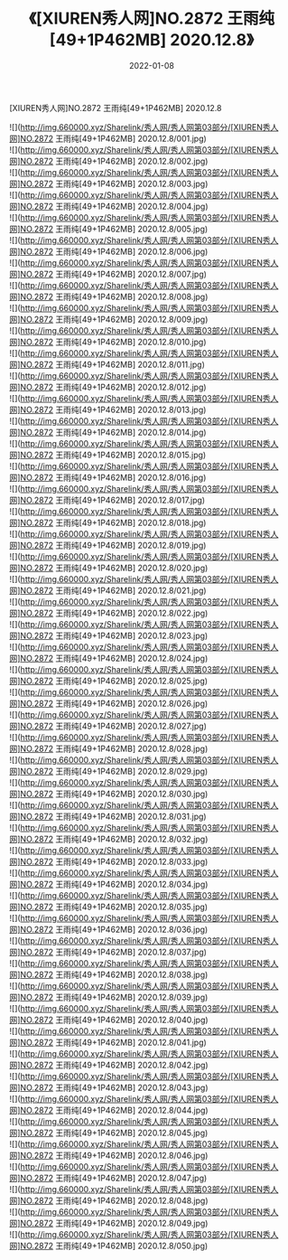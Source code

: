﻿---
layout: post
title:  《[XIUREN秀人网]NO.2872 王雨纯[49+1P462MB] 2020.12.8》
date:   2022-01-08
img: http://img.660000.xyz/Sharelink/秀人网/秀人网第03部分/[XIUREN秀人网]NO.2872 王雨纯[49+1P462MB] 2020.12.8/000.jpg
categories: [美女, 清纯, 唯美]
---

[XIUREN秀人网]NO.2872 王雨纯[49+1P462MB] 2020.12.8

 ![](http://img.660000.xyz/Sharelink/秀人网/秀人网第03部分/[XIUREN秀人网]NO.2872 王雨纯[49+1P462MB] 2020.12.8/001.jpg) <br>![](http://img.660000.xyz/Sharelink/秀人网/秀人网第03部分/[XIUREN秀人网]NO.2872 王雨纯[49+1P462MB] 2020.12.8/002.jpg) <br>![](http://img.660000.xyz/Sharelink/秀人网/秀人网第03部分/[XIUREN秀人网]NO.2872 王雨纯[49+1P462MB] 2020.12.8/003.jpg) <br>![](http://img.660000.xyz/Sharelink/秀人网/秀人网第03部分/[XIUREN秀人网]NO.2872 王雨纯[49+1P462MB] 2020.12.8/004.jpg) <br>![](http://img.660000.xyz/Sharelink/秀人网/秀人网第03部分/[XIUREN秀人网]NO.2872 王雨纯[49+1P462MB] 2020.12.8/005.jpg) <br>![](http://img.660000.xyz/Sharelink/秀人网/秀人网第03部分/[XIUREN秀人网]NO.2872 王雨纯[49+1P462MB] 2020.12.8/006.jpg) <br>![](http://img.660000.xyz/Sharelink/秀人网/秀人网第03部分/[XIUREN秀人网]NO.2872 王雨纯[49+1P462MB] 2020.12.8/007.jpg) <br>![](http://img.660000.xyz/Sharelink/秀人网/秀人网第03部分/[XIUREN秀人网]NO.2872 王雨纯[49+1P462MB] 2020.12.8/008.jpg) <br>![](http://img.660000.xyz/Sharelink/秀人网/秀人网第03部分/[XIUREN秀人网]NO.2872 王雨纯[49+1P462MB] 2020.12.8/009.jpg) <br>![](http://img.660000.xyz/Sharelink/秀人网/秀人网第03部分/[XIUREN秀人网]NO.2872 王雨纯[49+1P462MB] 2020.12.8/010.jpg) <br>![](http://img.660000.xyz/Sharelink/秀人网/秀人网第03部分/[XIUREN秀人网]NO.2872 王雨纯[49+1P462MB] 2020.12.8/011.jpg) <br>![](http://img.660000.xyz/Sharelink/秀人网/秀人网第03部分/[XIUREN秀人网]NO.2872 王雨纯[49+1P462MB] 2020.12.8/012.jpg) <br>![](http://img.660000.xyz/Sharelink/秀人网/秀人网第03部分/[XIUREN秀人网]NO.2872 王雨纯[49+1P462MB] 2020.12.8/013.jpg) <br>![](http://img.660000.xyz/Sharelink/秀人网/秀人网第03部分/[XIUREN秀人网]NO.2872 王雨纯[49+1P462MB] 2020.12.8/014.jpg) <br>![](http://img.660000.xyz/Sharelink/秀人网/秀人网第03部分/[XIUREN秀人网]NO.2872 王雨纯[49+1P462MB] 2020.12.8/015.jpg) <br>![](http://img.660000.xyz/Sharelink/秀人网/秀人网第03部分/[XIUREN秀人网]NO.2872 王雨纯[49+1P462MB] 2020.12.8/016.jpg) <br>![](http://img.660000.xyz/Sharelink/秀人网/秀人网第03部分/[XIUREN秀人网]NO.2872 王雨纯[49+1P462MB] 2020.12.8/017.jpg) <br>![](http://img.660000.xyz/Sharelink/秀人网/秀人网第03部分/[XIUREN秀人网]NO.2872 王雨纯[49+1P462MB] 2020.12.8/018.jpg) <br>![](http://img.660000.xyz/Sharelink/秀人网/秀人网第03部分/[XIUREN秀人网]NO.2872 王雨纯[49+1P462MB] 2020.12.8/019.jpg) <br>![](http://img.660000.xyz/Sharelink/秀人网/秀人网第03部分/[XIUREN秀人网]NO.2872 王雨纯[49+1P462MB] 2020.12.8/020.jpg) <br>![](http://img.660000.xyz/Sharelink/秀人网/秀人网第03部分/[XIUREN秀人网]NO.2872 王雨纯[49+1P462MB] 2020.12.8/021.jpg) <br>![](http://img.660000.xyz/Sharelink/秀人网/秀人网第03部分/[XIUREN秀人网]NO.2872 王雨纯[49+1P462MB] 2020.12.8/022.jpg) <br>![](http://img.660000.xyz/Sharelink/秀人网/秀人网第03部分/[XIUREN秀人网]NO.2872 王雨纯[49+1P462MB] 2020.12.8/023.jpg) <br>![](http://img.660000.xyz/Sharelink/秀人网/秀人网第03部分/[XIUREN秀人网]NO.2872 王雨纯[49+1P462MB] 2020.12.8/024.jpg) <br>![](http://img.660000.xyz/Sharelink/秀人网/秀人网第03部分/[XIUREN秀人网]NO.2872 王雨纯[49+1P462MB] 2020.12.8/025.jpg) <br>![](http://img.660000.xyz/Sharelink/秀人网/秀人网第03部分/[XIUREN秀人网]NO.2872 王雨纯[49+1P462MB] 2020.12.8/026.jpg) <br>![](http://img.660000.xyz/Sharelink/秀人网/秀人网第03部分/[XIUREN秀人网]NO.2872 王雨纯[49+1P462MB] 2020.12.8/027.jpg) <br>![](http://img.660000.xyz/Sharelink/秀人网/秀人网第03部分/[XIUREN秀人网]NO.2872 王雨纯[49+1P462MB] 2020.12.8/028.jpg) <br>![](http://img.660000.xyz/Sharelink/秀人网/秀人网第03部分/[XIUREN秀人网]NO.2872 王雨纯[49+1P462MB] 2020.12.8/029.jpg) <br>![](http://img.660000.xyz/Sharelink/秀人网/秀人网第03部分/[XIUREN秀人网]NO.2872 王雨纯[49+1P462MB] 2020.12.8/030.jpg) <br>![](http://img.660000.xyz/Sharelink/秀人网/秀人网第03部分/[XIUREN秀人网]NO.2872 王雨纯[49+1P462MB] 2020.12.8/031.jpg) <br>![](http://img.660000.xyz/Sharelink/秀人网/秀人网第03部分/[XIUREN秀人网]NO.2872 王雨纯[49+1P462MB] 2020.12.8/032.jpg) <br>![](http://img.660000.xyz/Sharelink/秀人网/秀人网第03部分/[XIUREN秀人网]NO.2872 王雨纯[49+1P462MB] 2020.12.8/033.jpg) <br>![](http://img.660000.xyz/Sharelink/秀人网/秀人网第03部分/[XIUREN秀人网]NO.2872 王雨纯[49+1P462MB] 2020.12.8/034.jpg) <br>![](http://img.660000.xyz/Sharelink/秀人网/秀人网第03部分/[XIUREN秀人网]NO.2872 王雨纯[49+1P462MB] 2020.12.8/035.jpg) <br>![](http://img.660000.xyz/Sharelink/秀人网/秀人网第03部分/[XIUREN秀人网]NO.2872 王雨纯[49+1P462MB] 2020.12.8/036.jpg) <br>![](http://img.660000.xyz/Sharelink/秀人网/秀人网第03部分/[XIUREN秀人网]NO.2872 王雨纯[49+1P462MB] 2020.12.8/037.jpg) <br>![](http://img.660000.xyz/Sharelink/秀人网/秀人网第03部分/[XIUREN秀人网]NO.2872 王雨纯[49+1P462MB] 2020.12.8/038.jpg) <br>![](http://img.660000.xyz/Sharelink/秀人网/秀人网第03部分/[XIUREN秀人网]NO.2872 王雨纯[49+1P462MB] 2020.12.8/039.jpg) <br>![](http://img.660000.xyz/Sharelink/秀人网/秀人网第03部分/[XIUREN秀人网]NO.2872 王雨纯[49+1P462MB] 2020.12.8/040.jpg) <br>![](http://img.660000.xyz/Sharelink/秀人网/秀人网第03部分/[XIUREN秀人网]NO.2872 王雨纯[49+1P462MB] 2020.12.8/041.jpg) <br>![](http://img.660000.xyz/Sharelink/秀人网/秀人网第03部分/[XIUREN秀人网]NO.2872 王雨纯[49+1P462MB] 2020.12.8/042.jpg) <br>![](http://img.660000.xyz/Sharelink/秀人网/秀人网第03部分/[XIUREN秀人网]NO.2872 王雨纯[49+1P462MB] 2020.12.8/043.jpg) <br>![](http://img.660000.xyz/Sharelink/秀人网/秀人网第03部分/[XIUREN秀人网]NO.2872 王雨纯[49+1P462MB] 2020.12.8/044.jpg) <br>![](http://img.660000.xyz/Sharelink/秀人网/秀人网第03部分/[XIUREN秀人网]NO.2872 王雨纯[49+1P462MB] 2020.12.8/045.jpg) <br>![](http://img.660000.xyz/Sharelink/秀人网/秀人网第03部分/[XIUREN秀人网]NO.2872 王雨纯[49+1P462MB] 2020.12.8/046.jpg) <br>![](http://img.660000.xyz/Sharelink/秀人网/秀人网第03部分/[XIUREN秀人网]NO.2872 王雨纯[49+1P462MB] 2020.12.8/047.jpg) <br>![](http://img.660000.xyz/Sharelink/秀人网/秀人网第03部分/[XIUREN秀人网]NO.2872 王雨纯[49+1P462MB] 2020.12.8/048.jpg) <br>![](http://img.660000.xyz/Sharelink/秀人网/秀人网第03部分/[XIUREN秀人网]NO.2872 王雨纯[49+1P462MB] 2020.12.8/049.jpg) <br>![](http://img.660000.xyz/Sharelink/秀人网/秀人网第03部分/[XIUREN秀人网]NO.2872 王雨纯[49+1P462MB] 2020.12.8/050.jpg) <br>